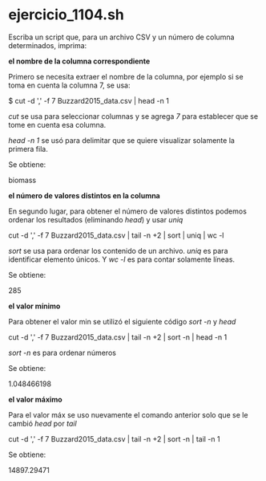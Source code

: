 # ejercicio_1104.sh

Escriba un script que, para un archivo CSV y un número de columna determinados, imprima:

**el nombre de la columna correspondiente**

Primero se necesita extraer el nombre de la columna, por ejemplo si se toma en cuenta la columna 7, se usa:

$ cut -d ',' -f 7 Buzzard2015_data.csv | head -n 1

*cut* se usa para seleccionar columnas y se agrega *7* para establecer que se tome en cuenta esa columna.

*head -n 1* se usó para delimitar que se quiere visualizar solamente la primera fila.

Se obtiene: 

biomass

**el número de valores distintos en la columna**

En segundo lugar, para obtener el número de valores distintos podemos ordenar los resultados (eliminando *head*) y usar *uniq*

cut -d ',' -f 7 Buzzard2015_data.csv | tail -n +2 | sort | uniq | wc -l       

*sort* se usa para ordenar los contenido de un archivo. *uniq* es para identificar elemento únicos. Y *wc -l* es para contar solamente líneas. 

Se obtiene:

285


**el valor mínimo**

Para obtener el valor min se utilizó el siguiente código *sort -n* y *head*

cut -d ',' -f 7 Buzzard2015_data.csv | tail -n +2 | sort -n | head -n 1       

*sort -n* es para ordenar números

Se obtiene:

1.048466198 

**el valor máximo**

Para el valor máx se uso nuevamente el comando anterior solo que se le cambió *head* por *tail*

cut -d ',' -f 7 Buzzard2015_data.csv | tail -n +2 | sort -n | tail -n 1

Se obtiene:

14897.29471
